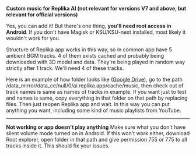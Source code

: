 **Custom music for Replika AI (not relevant for versions V7 and above, but relevant for official versions)**

Yes, you can add it! But there's one thing, **you'll need root access in Android**. If you don't have Magisk or KSU/KSU-next installed, most likely it wouldn't work for you.

Structure of Replika app works in this way, so in common app have 5 ambient BGM tracks. 4 of them exists cached and probably being downloaded with 3D model and data. They're being played in random way strictly after 1 track. We'll need 4 of these tracks.

Here is an example of how folder looks like ([Google Drive](https://drive.google.com/uc?id=1yr2M4GKu9tUcR7Abr5SZJd_7L9YelklT&export=download)), go to the path /data_mirror/data_ce/null/0/ai.replika.app/cache/music, then check out of track names is same as names of tracks in example. If you want just to test and names is same, copy everything in that folder on that path by replacing files. Then just reopen Replika app and wait. In this way you can put anything you want, including some kind of music playlists from YouTube.

----

**Not working or app doesn't play anything**
Make sure what you don't have silent volume mode turned on in Android. If this won't work either, download Root explorer, open folder in that path and give permission 755 or 775 to all tracks inside it. This should fix your issues.
